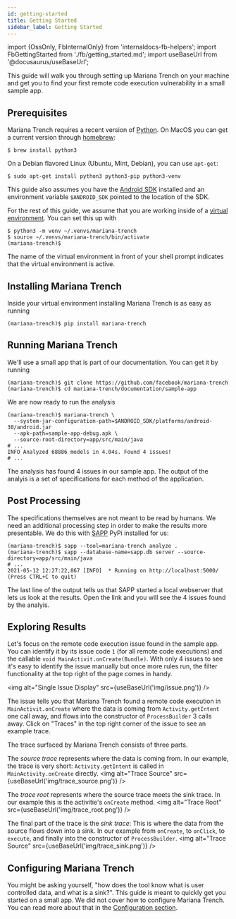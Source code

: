 ```yaml
---
id: getting-started
title: Getting Started
sidebar_label: Getting Started
---
```

import {OssOnly, FbInternalOnly} from 'internaldocs-fb-helpers';
import FbGettingStarted from './fb/getting_started.md';
import useBaseUrl from '@docusaurus/useBaseUrl';

<FBInternalOnly>
<FbGettingStarted/>
</FBInternalOnly>

<OssOnly>

This guide will walk you through setting up Mariana Trench on your machine and get you to find your first remote code execution vulnerability in a small sample app.

## Prerequisites
Mariana Trench requires a recent version of [Python](https://www.python.org/downloads/). On MacOS you can get a current version through [homebrew](https://brew.sh/):

```shell
$ brew install python3
```

On a Debian flavored Linux (Ubuntu, Mint, Debian), you can use `apt-get`:

```shell
$ sudo apt-get install python3 python3-pip python3-venv
```

This guide also assumes you have the [Android SDK](https://developer.android.com/studio) installed and an environment variable `$ANDROID_SDK` pointed to the location of the SDK.

For the rest of this guide, we assume that you are working inside of a [virtual environment](https://docs.python.org/3/tutorial/venv.html). You can set this up with

```shell
$ python3 -m venv ~/.venvs/mariana-trench
$ source ~/.venvs/mariana-trench/bin/activate
(mariana-trench)$
```

The name of the virtual environment in front of your shell prompt indicates that the virtual environment is active.

## Installing Mariana Trench
Inside your virtual environment installing Mariana Trench is as easy as running

```shell
(mariana-trench)$ pip install mariana-trench
```

## Running Mariana Trench
We'll use a small app that is part of our documentation. You can get it by running

```shell
(mariana-trench)$ git clone https://github.com/facebook/mariana-trench
(mariana-trench)$ cd mariana-trench/documentation/sample-app
```

We are now ready to run the analysis

```shell
(mariana-trench)$ mariana-trench \
  --system-jar-configuration-path=$ANDROID_SDK/platforms/android-30/android.jar
  --apk-path=sample-app-debug.apk \
  --source-root-directory=app/src/main/java
# ...
INFO Analyzed 68886 models in 4.04s. Found 4 issues!
# ...
```

The analysis has found 4 issues in our sample app. The output of the analyis is a set of specifications for each method of the application.

## Post Processing
The specifications themselves are not meant to be read by humans. We need an additional processing step in order to make the results more presentable. We do this with [SAPP](https://github.com/facebook/sapp) PyPi installed for us:

```shell
(mariana-trench)$ sapp --tool=mariana-trench analyze .
(mariana-trench)$ sapp --database-name=sapp.db server --source-directory=app/src/main/java
# ...
2021-05-12 12:27:22,867 [INFO]  * Running on http://localhost:5000/ (Press CTRL+C to quit)
```

The last line of the output tells us that SAPP started a local webserver that lets us look at the results. Open the link and you will see the 4 issues found by the analyis.

## Exploring Results
Let's focus on the remote code execution issue found in the sample app. You can identify it by its issue code `1` (for all remote code executions) and the callable `void MainActivit.onCreate(Bundle)`. With only 4 issues to see it's easy to identify the issue manually but once more rules run, the filter functionality at the top right of the page comes in handy.

<img alt="Single Issue Display" src={useBaseUrl('img/issue.png')} />

The issue tells you that Mariana Trench found a remote code execution in `MainActivit.onCreate` where the data is coming from `Activity.getIntent` one call away, and flows into the constructor of `ProcessBuilder` 3 calls away. Click on "Traces" in the top right corner of the issue to see an example trace.

The trace surfaced by Mariana Trench consists of three parts.

The *source trace* represents where the data is coming from. In our example, the trace is very short: `Activity.getIntent` is called in `MainActivity.onCreate` directly.
<img alt="Trace Source" src={useBaseUrl('img/trace_source.png')} />

The *trace root* represents where the source trace meets the sink trace. In our example this is the activitie's `onCreate` method.
<img alt="Trace Root" src={useBaseUrl('img/trace_root.png')} />

The final part of the trace is the *sink trace*: This is where the data from the source flows down into a sink. In our example from `onCreate`, to `onClick`, to `execute`, and finally into the constructor of `ProcessBuilder`.
<img alt="Trace Source" src={useBaseUrl('img/trace_sink.png')} />

## Configuring Mariana Trench
You might be asking yourself, "how does the tool know what is user controlled data, and what is a sink?". This guide is meant to quickly get you started on a small app. We did not cover how to configure Mariana Trench. You can read more about that in the [Configuration section](configuration).
</OssOnly>
